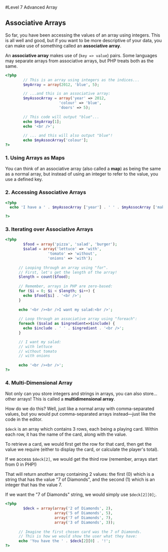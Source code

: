 #Level 7 Advanced Array
## Associative Arrays 
So far, you have been accessing the values of an array using integers. This is all well and good, but if you want to be more descriptive of your data, you can make use of something called an **associative array**.

An **associative array** makes use of (`key => value`) pairs. Some languages may separate arrays from associative arrays, but PHP treats both as the same.

```php
<?php
        // This is an array using integers as the indices...
        $myArray = array(2012, 'blue', 5);

        // ...and this is an associative array:
        $myAssocArray = array('year' => 2012,
                        'colour' => 'blue',
                        'doors' => 5);
            
        // This code will output "blue"...
        echo $myArray[1];
        echo '<br />';
            
        // ... and this will also output "blue"!
        echo $myAssocArray['colour'];
?>
```

### 1. Using Arrays as Maps

You can think of an associative array (also called a **map**) as being the same as a normal array, but instead of using an integer to refer to the value, you use a defined key.

### 2. Accessing Associative Arrays 
```php
<?php
  echo 'I have a ' . $myAssocArray ['year'] . ' ' . $myAssocArray ['make'] . '. It is ' . $myAssocArray ['colour'] . ' and has ' . $myAssocArray ['doors'] . ' doors.';

?>
```

### 3. Iterating over Associative Arrays 
```php
<?php
        $food = array('pizza', 'salad', 'burger');
        $salad = array('lettuce' => 'with',
                   'tomato' => 'without',
                   'onions' => 'with');
    
      // Looping through an array using "for".
      // First, let's get the length of the array!
      $length = count($food);
    
      // Remember, arrays in PHP are zero-based:
      for ($i = 0; $i < $length; $i++) {
        echo $food[$i] . '<br />';
      }
    
      echo '<br /><br />I want my salad:<br />';
    
      // Loop through an associative array using "foreach":
      foreach ($salad as $ingredient=>$include) {
        echo $include . ' ' . $ingredient . '<br />';
      }

      // I want my salad:
      // with lettuce 
      // without tomato 
      // with onions 
    
      echo '<br /><br />';
?>
```

### 4. Multi-Dimensional Array 
Not only can you store integers and strings in arrays, you can also store... other arrays! This is called a **multidimensional array**.

How do we do this? Well, just like a normal array with comma-separated values, but you would put comma-separated arrays instead—just like the code in the editor.

`$deck` is an array which contains 3 rows, each being a playing card. Within each row, it has the name of the card, along with the value.

To retrieve a card, we would first get the row for that card, then get the value we require (either to display the card, or calculate the player's total).

If we access `$deck[2]`, we would get the third row (remember, arrays start from 0 in PHP!)

That will return another array containing 2 values: the first (0) which is a string that has the value "7 of Diamonds", and the second (1) which is an integer that has the value 7.

If we want the "7 of Diamonds" string, we would simply use `$deck[2][0]`;.

```php
<?php
        $deck = array(array('2 of Diamonds', 2),
                      array('5 of Diamonds', 5),
                      array('7 of Diamonds', 7),
                      array('3 of Diamonds', 3));
        
      // Imagine the first chosen card was the 7 of Diamonds.
      // This is how we would show the user what they have:
      echo 'You have the ' . $deck[2][0] . '!';
?>
```
